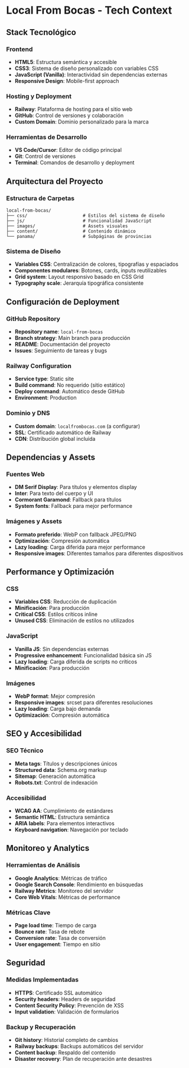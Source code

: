# Local From Bocas - Tech Context

## Stack Tecnológico

### Frontend
- **HTML5**: Estructura semántica y accesible
- **CSS3**: Sistema de diseño personalizado con variables CSS
- **JavaScript (Vanilla)**: Interactividad sin dependencias externas
- **Responsive Design**: Mobile-first approach

### Hosting y Deployment
- **Railway**: Plataforma de hosting para el sitio web
- **GitHub**: Control de versiones y colaboración
- **Custom Domain**: Dominio personalizado para la marca

### Herramientas de Desarrollo
- **VS Code/Cursor**: Editor de código principal
- **Git**: Control de versiones
- **Terminal**: Comandos de desarrollo y deployment

## Arquitectura del Proyecto

### Estructura de Carpetas
```
local-from-bocas/
├── css/                     # Estilos del sistema de diseño
├── js/                      # Funcionalidad JavaScript
├── images/                  # Assets visuales
├── content/                 # Contenido dinámico
└── panama/                  # Subpáginas de provincias
```

### Sistema de Diseño
- **Variables CSS**: Centralización de colores, tipografías y espaciados
- **Componentes modulares**: Botones, cards, inputs reutilizables
- **Grid system**: Layout responsivo basado en CSS Grid
- **Typography scale**: Jerarquía tipográfica consistente

## Configuración de Deployment

### GitHub Repository
- **Repository name**: `local-from-bocas`
- **Branch strategy**: Main branch para producción
- **README**: Documentación del proyecto
- **Issues**: Seguimiento de tareas y bugs

### Railway Configuration
- **Service type**: Static site
- **Build command**: No requerido (sitio estático)
- **Deploy command**: Automático desde GitHub
- **Environment**: Production

### Dominio y DNS
- **Custom domain**: `localfrombocas.com` (a configurar)
- **SSL**: Certificado automático de Railway
- **CDN**: Distribución global incluida

## Dependencias y Assets

### Fuentes Web
- **DM Serif Display**: Para títulos y elementos display
- **Inter**: Para texto del cuerpo y UI
- **Cormorant Garamond**: Fallback para títulos
- **System fonts**: Fallback para mejor performance

### Imágenes y Assets
- **Formato preferido**: WebP con fallback JPEG/PNG
- **Optimización**: Compresión automática
- **Lazy loading**: Carga diferida para mejor performance
- **Responsive images**: Diferentes tamaños para diferentes dispositivos

## Performance y Optimización

### CSS
- **Variables CSS**: Reducción de duplicación
- **Minificación**: Para producción
- **Critical CSS**: Estilos críticos inline
- **Unused CSS**: Eliminación de estilos no utilizados

### JavaScript
- **Vanilla JS**: Sin dependencias externas
- **Progressive enhancement**: Funcionalidad básica sin JS
- **Lazy loading**: Carga diferida de scripts no críticos
- **Minificación**: Para producción

### Imágenes
- **WebP format**: Mejor compresión
- **Responsive images**: srcset para diferentes resoluciones
- **Lazy loading**: Carga bajo demanda
- **Optimización**: Compresión automática

## SEO y Accesibilidad

### SEO Técnico
- **Meta tags**: Títulos y descripciones únicos
- **Structured data**: Schema.org markup
- **Sitemap**: Generación automática
- **Robots.txt**: Control de indexación

### Accesibilidad
- **WCAG AA**: Cumplimiento de estándares
- **Semantic HTML**: Estructura semántica
- **ARIA labels**: Para elementos interactivos
- **Keyboard navigation**: Navegación por teclado

## Monitoreo y Analytics

### Herramientas de Análisis
- **Google Analytics**: Métricas de tráfico
- **Google Search Console**: Rendimiento en búsquedas
- **Railway Metrics**: Monitoreo del servidor
- **Core Web Vitals**: Métricas de performance

### Métricas Clave
- **Page load time**: Tiempo de carga
- **Bounce rate**: Tasa de rebote
- **Conversion rate**: Tasa de conversión
- **User engagement**: Tiempo en sitio

## Seguridad

### Medidas Implementadas
- **HTTPS**: Certificado SSL automático
- **Security headers**: Headers de seguridad
- **Content Security Policy**: Prevención de XSS
- **Input validation**: Validación de formularios

### Backup y Recuperación
- **Git history**: Historial completo de cambios
- **Railway backups**: Backups automáticos del servidor
- **Content backup**: Respaldo del contenido
- **Disaster recovery**: Plan de recuperación ante desastres
